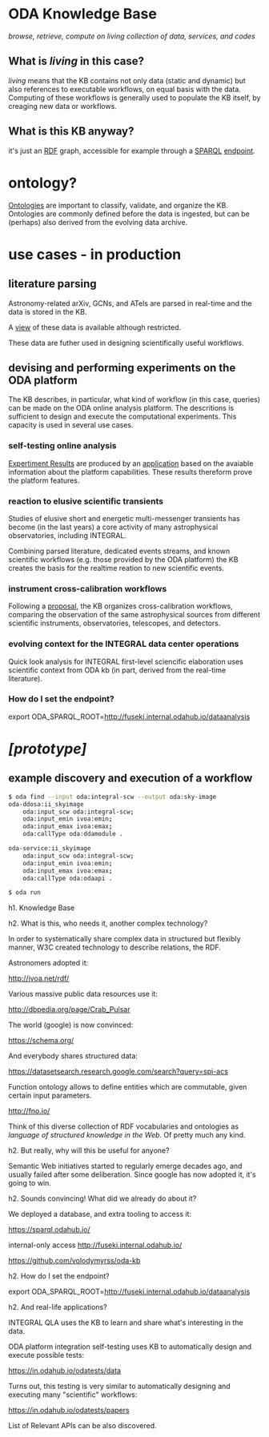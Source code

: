 # ODA Knowledge Base

_browse, retrieve, compute on living collection of data, services, and codes_

## What is *living* in this case?

*living* means that the KB contains not only data (static and dynamic) but also references to executable workflows, on equal basis with the data. Computing of these workflows is generally used to populate the KB itself, by creaging new data or workflows.

## What is this KB anyway?

it's just an [RDF](https://www.w3.org/RDF/) graph, accessible for example through a [SPARQL](https://www.w3.org/2001/sw/wiki/SPARQL) [endpoint](https://sparql.odahub.io/).

# ontology?

[Ontologies](https://www.w3.org/standards/semanticweb/ontology) are important to classify, validate, and organize the KB.  Ontologies are commonly defined before the data is ingested, but can be (perhaps) also derived from the evolving data archive.

# use cases - in production

## literature parsing

Astronomy-related arXiv, GCNs, and ATels are parsed in real-time and the data is stored in the KB.

A [view](https://in.odahub.io/odatests/papers) of these data is available although restricted.

These data are futher used in designing scientifically useful workflows.

## devising and performing experiments on the ODA platform

The KB describes, in particular, what kind of workflow (in this case, queries) can be made on the ODA online analysis platform. The descritions is sufficient to design and execute the computational experiments.
This capacity is used in several use cases.

### self-testing online analysis

[Expertiment Results](https://in.odahub.io/odatests/data) are produced by an [application](https://github.com/volodymyrss/oda-experiments-deployment) based on the avaiable information about the platform capabilities. These results thereform prove the platform features.

### reaction to elusive scientific transients

Studies of elusive short and energetic multi-messenger transients has become (in the last years) a core activity of many astrophysical observatories, including INTEGRAL.

Combining parsed literature, dedicated events streams, and known scientific workflows (e.g. those provided by the ODA platform) the KB creates the basis for the realtime reation to new scientific events.

### instrument cross-calibration workflows

Following a [proposal](https://zenodo.org/record/3559528), the KB organizes cross-calibration workflows, comparing the observation of the same astrophysical sources from different scientific instruments, observatories, telescopes, and detectors.

### evolving context for the INTEGRAL data center operations 

Quick look analysis for INTEGRAL first-level sciencific elaboration uses scientific context from ODA kb (in part, derived from the real-time literature).

### How do I set the endpoint?

export ODA_SPARQL_ROOT=http://fuseki.internal.odahub.io/dataanalysis

# *[prototype]*

## example discovery and execution of a workflow

```bash
$ oda find --input oda:integral-scw --output oda:sky-image
oda-ddosa:ii_skyimage
    oda:input_scw oda:integral-scw;
    oda:input_emin ivoa:emin;
    oda:input_emax ivoa:emax;
    oda:callType oda:ddamodule .

oda-service:ii_skyimage
    oda:input_scw oda:integral-scw;
    oda:input_emin ivoa:emin;
    oda:input_emax ivoa:emax;
    oda:callType oda:odaapi .

$ oda run 

```


h1. Knowledge Base


h2. What is this, who needs it, another complex technology?

In order to systematically share complex data in structured but flexibly manner, W3C created technology to describe relations, the RDF.

Astronomers adopted it:

http://ivoa.net/rdf/

Various massive public data resources use it:

http://dbpedia.org/page/Crab_Pulsar

The world (google) is now convinced:

https://schema.org/

And everybody shares structured data:

https://datasetsearch.research.google.com/search?query=spi-acs

Function ontology allows to define entities which are commutable, given certain input parameters.

http://fno.io/

Think of this diverse collection of RDF vocabularies and ontologies as *language of structured knowledge in the Web*. Of pretty much any kind.


h2. But really, why will this be useful for anyone?

Semantic Web initiatives started to regularly emerge decades ago, and usually failed after some deliberation. Since google has now adopted it, it's going to win.

h2. Sounds convincing! What did we already do about it?

We deployed a database, and extra tooling to access it:

https://sparql.odahub.io/

internal-only access http://fuseki.internal.odahub.io/

https://github.com/volodymyrss/oda-kb

h2. How do I set the endpoint?

export ODA_SPARQL_ROOT=http://fuseki.internal.odahub.io/dataanalysis

h2. And real-life applications?

INTEGRAL QLA uses the KB to learn and share what's interesting in the data.

ODA platform integration self-testing uses KB to automatically design and execute possible tests:

https://in.odahub.io/odatests/data

Turns out, this testing is very similar to automatically designing and executing many "scientific" workflows:

https://in.odahub.io/odatests/papers

List of Relevant APIs can be also discovered.




